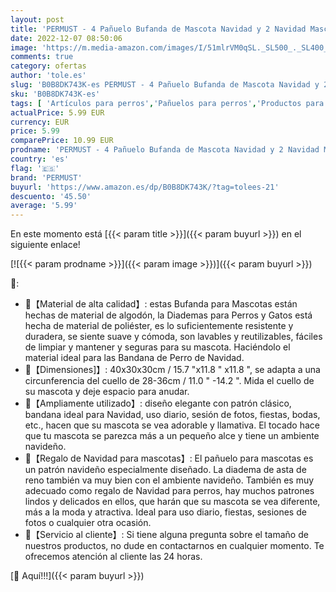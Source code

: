 ```yaml
---
layout: post
title: 'PERMUST - 4 Pañuelo Bufanda de Mascota Navidad y 2 Navidad Mascota Diadema  Baberos Triángulo Ajustables Lavables de Perros  Christmas Headband Disfraz de Mascota Gato Perro de Navidad  Mascota Navidad Baberos'
date: 2022-12-07 08:50:06
image: 'https://m.media-amazon.com/images/I/51mlrVM0qSL._SL500_._SL400_.jpg'
comments: true
category: ofertas
author: 'tole.es'
slug: 'B0B8DK743K-es PERMUST - 4 Pañuelo Bufanda de Mascota Navidad y 2 Navidad...'
sku: 'B0B8DK743K-es'
tags: [ 'Artículos para perros','Pañuelos para perros','Productos para mascotas','Ropa y accesorios para perros','christmas','navidad','permust','🇪🇸', ]
actualPrice: 5.99 EUR
currency: EUR
price: 5.99
comparePrice: 10.99 EUR
prodname: 'PERMUST - 4 Pañuelo Bufanda de Mascota Navidad y 2 Navidad Mascota Diadema  Baberos Triángulo Ajustables Lavables de Perros  Christmas Headband Disfraz de Mascota Gato Perro de Navidad  Mascota Navidad Baberos'
country: 'es'
flag: '🇪🇸'
brand: 'PERMUST'
buyurl: 'https://www.amazon.es/dp/B0B8DK743K/?tag=tolees-21'
descuento: '45.50'
average: '5.99'
---
```


En este momento está [{{< param title >}}]({{< param buyurl >}}) en el siguiente enlace!

[![{{< param prodname >}}]({{< param image >}})]({{< param buyurl >}})

🔎:

- 🎁【Material de alta calidad】: estas Bufanda para Mascotas están hechas de material de algodón, la Diademas para Perros y Gatos está hecha de material de poliéster, es lo suficientemente resistente y duradera, se siente suave y cómoda, son lavables y reutilizables, fáciles de limpiar y mantener y seguras para su mascota. Haciéndolo el material ideal para las Bandana de Perro de Navidad.
- 🎁【Dimensiones]】: 40x30x30cm / 15.7 "x11.8 " x11.8 ", se adapta a una circunferencia del cuello de 28-36cm / 11.0 " -14.2 ". Mida el cuello de su mascota y deje espacio para anudar.
- 🎁【Ampliamente utilizado】: diseño elegante con patrón clásico, bandana ideal para Navidad, uso diario, sesión de fotos, fiestas, bodas, etc., hacen que su mascota se vea adorable y llamativa. El tocado hace que tu mascota se parezca más a un pequeño alce y tiene un ambiente navideño.
- 🎁【Regalo de Navidad para mascotas】: El pañuelo para mascotas es un patrón navideño especialmente diseñado. La diadema de asta de reno también va muy bien con el ambiente navideño. También es muy adecuado como regalo de Navidad para perros, hay muchos patrones lindos y delicados en ellos, que harán que su mascota se vea diferente, más a la moda y atractiva. Ideal para uso diario, fiestas, sesiones de fotos o cualquier otra ocasión.
- 🎁【Servicio al cliente】: Si tiene alguna pregunta sobre el tamaño de nuestros productos, no dude en contactarnos en cualquier momento. Te ofrecemos atención al cliente las 24 horas.

[🛒 Aquí!!!]({{< param buyurl >}})
